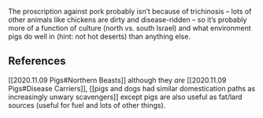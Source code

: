 The proscription against pork probably isn’t because of trichinosis – lots of other animals like chickens are dirty and disease-ridden – so it’s probably more of a function of culture (north vs. south Israel) and what environment pigs do well in (hint: not hot deserts) than anything else. 

## References
[[2020.11.09 Pigs#Northern Beasts]] although they _are_ [[2020.11.09 Pigs#Disease Carriers]], [[pigs and dogs had similar domestication paths as increasingly unwary scavengers]] except pigs are also useful as fat/lard sources (useful for fuel and lots of other things).